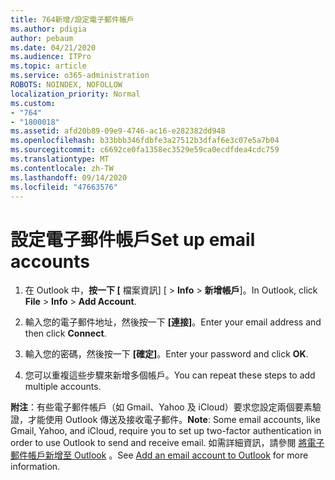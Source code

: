 ```yaml
---
title: 764新增/設定電子郵件帳戶
ms.author: pdigia
author: pebaum
ms.date: 04/21/2020
ms.audience: ITPro
ms.topic: article
ms.service: o365-administration
ROBOTS: NOINDEX, NOFOLLOW
localization_priority: Normal
ms.custom:
- "764"
- "1800018"
ms.assetid: afd20b89-09e9-4746-ac16-e282382dd948
ms.openlocfilehash: b33bbb346fdbfe3a27512b3dfaf6e3c07e5a7b04
ms.sourcegitcommit: c6692ce0fa1358ec3529e59ca0ecdfdea4cdc759
ms.translationtype: MT
ms.contentlocale: zh-TW
ms.lasthandoff: 09/14/2020
ms.locfileid: "47663576"
---
```

# <a name="set-up-email-accounts"></a><span data-ttu-id="3adbd-102">設定電子郵件帳戶</span><span class="sxs-lookup"><span data-stu-id="3adbd-102">Set up email accounts</span></span>

1. <span data-ttu-id="3adbd-103">在 Outlook 中，**按一下 [** 檔案資訊] [  >  **Info**  >  **新增帳戶**]。</span><span class="sxs-lookup"><span data-stu-id="3adbd-103">In Outlook, click **File** > **Info** > **Add Account**.</span></span>

2. <span data-ttu-id="3adbd-104">輸入您的電子郵件地址，然後按一下 **[連接]**。</span><span class="sxs-lookup"><span data-stu-id="3adbd-104">Enter your email address and then click **Connect**.</span></span>

3. <span data-ttu-id="3adbd-105">輸入您的密碼，然後按一下 **[確定]**。</span><span class="sxs-lookup"><span data-stu-id="3adbd-105">Enter your password and click **OK**.</span></span>

4. <span data-ttu-id="3adbd-106">您可以重複這些步驟來新增多個帳戶。</span><span class="sxs-lookup"><span data-stu-id="3adbd-106">You can repeat these steps to add multiple accounts.</span></span>

<span data-ttu-id="3adbd-107">**附注**：有些電子郵件帳戶（如 Gmail、Yahoo 及 iCloud）要求您設定兩個要素驗證，才能使用 Outlook 傳送及接收電子郵件。</span><span class="sxs-lookup"><span data-stu-id="3adbd-107">**Note**: Some email accounts, like Gmail, Yahoo, and iCloud, require you to set up two-factor authentication in order to use Outlook to send and receive email.</span></span> <span data-ttu-id="3adbd-108">如需詳細資訊，請參閱 [將電子郵件帳戶新增至 Outlook](https://support.office.com/article/6e27792a-9267-4aa4-8bb6-c84ef146101b.aspx) 。</span><span class="sxs-lookup"><span data-stu-id="3adbd-108">See [Add an email account to Outlook](https://support.office.com/article/6e27792a-9267-4aa4-8bb6-c84ef146101b.aspx) for more information.</span></span>
  